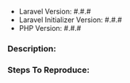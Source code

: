 - Laravel Version: #.#.#
- Laravel Initializer Version: #.#.#
- PHP Version: #.#.#

### Description:


### Steps To Reproduce:
